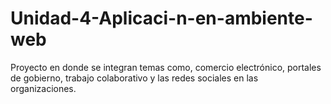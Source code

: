 # Unidad-4-Aplicaci-n-en-ambiente-web
Proyecto en donde se integran temas como, comercio electrónico, portales de gobierno, trabajo colaborativo y las redes sociales en las organizaciones.
